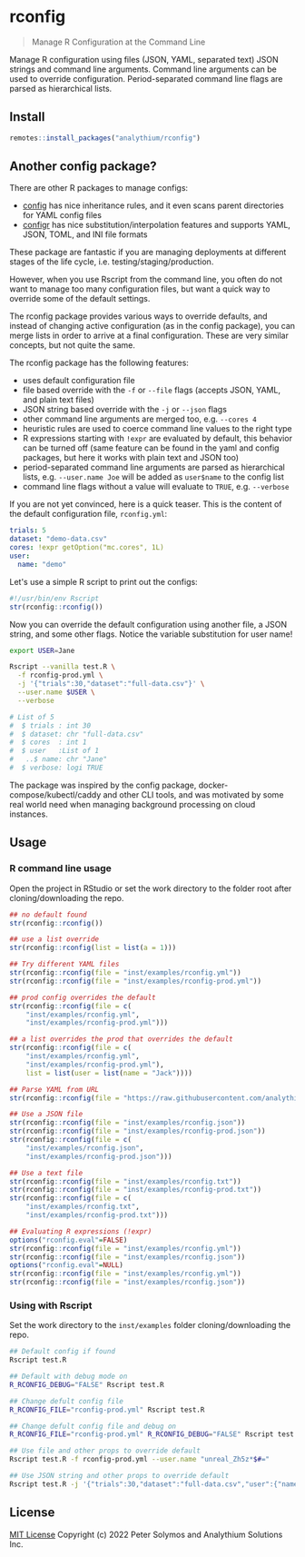 # rconfig

> Manage R Configuration at the Command Line

Manage R configuration using files (JSON, YAML, separated text)
JSON strings and command line arguments. Command line arguments
can be used to override configuration. Period-separated command line
flags are parsed as hierarchical lists.

## Install

```R
remotes::install_packages("analythium/rconfig")
```

## Another config package?

There are other R packages to manage configs:

- [config](https://rstudio.github.io/config/) has nice inheritance rules, and it even scans parent directories for YAML config files
- [configr](https://CRAN.R-project.org/package=configr) has nice substitution/interpolation features and supports YAML, JSON, TOML, and INI file formats

These package are fantastic if you are managing deployments at different stages of the life cycle, i.e. testing/staging/production.

However, when you use Rscript from the command line, you often do not want to manage too many configuration files, but want a quick way to override some of the default settings.

The rconfig package provides various ways to override defaults, and instead of changing active configuration (as in the config package), you can merge lists in order to arrive at a final configuration. These are very similar concepts, but not quite the same.

The rconfig package has the following features:

- uses default configuration file
- file based override with the `-f` or `--file` flags (accepts JSON, YAML, and plain text files)
- JSON string based override with the `-j` or `--json` flags
- other command line arguments are merged too, e.g. `--cores 4`
- heuristic rules are used to coerce command line values to the right type
- R expressions starting with `!expr` are evaluated by default, this behavior can be turned off (same feature can be found in the yaml and config packages, but here it works with plain text and JSON too)
- period-separated command line arguments are parsed as hierarchical lists, e.g. `--user.name Joe` will be added as `user$name` to the config list
- command line flags without a value will evaluate to `TRUE`, e.g. `--verbose`

If you are not yet convinced, here is a quick teaser.
This is the content of the default configuration file, `rconfig.yml`:

```yaml
trials: 5
dataset: "demo-data.csv"
cores: !expr getOption("mc.cores", 1L)
user:
  name: "demo"
```

Let's use a simple R script to print out the configs:

```R
#!/usr/bin/env Rscript
str(rconfig::rconfig())
```

Now you can override the default configuration using another file, a JSON string, and some other flags. Notice the variable substitution for user name!

```bash
export USER=Jane

Rscript --vanilla test.R \
  -f rconfig-prod.yml \
  -j '{"trials":30,"dataset":"full-data.csv"}' \
  --user.name $USER \
  --verbose

# List of 5
#  $ trials : int 30
#  $ dataset: chr "full-data.csv"
#  $ cores  : int 1
#  $ user   :List of 1
#   ..$ name: chr "Jane"
#  $ verbose: logi TRUE
```

The package was inspired by the config package, docker-compose/kubectl/caddy and other CLI tools, and was motivated by some real world need when managing background processing on cloud instances.

## Usage

### R command line usage

Open the project in RStudio or set the work directory to the folder root after cloning/downloading the repo.

```R
## no default found
str(rconfig::rconfig())

## use a list override
str(rconfig::rconfig(list = list(a = 1)))

## Try different YAML files
str(rconfig::rconfig(file = "inst/examples/rconfig.yml"))
str(rconfig::rconfig(file = "inst/examples/rconfig-prod.yml"))

## prod config overrides the default
str(rconfig::rconfig(file = c(
    "inst/examples/rconfig.yml",
    "inst/examples/rconfig-prod.yml")))

## a list overrides the prod that overrides the default
str(rconfig::rconfig(file = c(
    "inst/examples/rconfig.yml",
    "inst/examples/rconfig-prod.yml"),
    list = list(user = list(name = "Jack"))))

## Parse YAML from URL
str(rconfig::rconfig(file = "https://raw.githubusercontent.com/analythium/docker-compose-shiny-example/main/docker-compose.yml"))

## Use a JSON file
str(rconfig::rconfig(file = "inst/examples/rconfig.json"))
str(rconfig::rconfig(file = "inst/examples/rconfig-prod.json"))
str(rconfig::rconfig(file = c(
    "inst/examples/rconfig.json",
    "inst/examples/rconfig-prod.json")))

## Use a text file
str(rconfig::rconfig(file = "inst/examples/rconfig.txt"))
str(rconfig::rconfig(file = "inst/examples/rconfig-prod.txt"))
str(rconfig::rconfig(file = c(
    "inst/examples/rconfig.txt",
    "inst/examples/rconfig-prod.txt")))

## Evaluating R expressions (!expr)
options("rconfig.eval"=FALSE)
str(rconfig::rconfig(file = "inst/examples/rconfig.yml"))
str(rconfig::rconfig(file = "inst/examples/rconfig.json"))
options("rconfig.eval"=NULL)
str(rconfig::rconfig(file = "inst/examples/rconfig.yml"))
str(rconfig::rconfig(file = "inst/examples/rconfig.json"))
```

### Using with Rscript

Set the work directory to the `inst/examples` folder cloning/downloading the repo.

```bash
## Default config if found
Rscript test.R

## Default with debug mode on
R_RCONFIG_DEBUG="FALSE" Rscript test.R

## Change defult config file
R_RCONFIG_FILE="rconfig-prod.yml" Rscript test.R

## Change defult config file and debug on
R_RCONFIG_FILE="rconfig-prod.yml" R_RCONFIG_DEBUG="FALSE" Rscript test.R

## Use file and other props to override default
Rscript test.R -f rconfig-prod.yml --user.name "unreal_Zh5z*$#="

## Use JSON string and other props to override default
Rscript test.R -j '{"trials":30,"dataset":"full-data.csv","user":{"name": "real_We4$#z*="}}' --user.name "unreal_Zh5z*$#="
```

## License

[MIT License](./LICENSE)
Copyright (c) 2022 Peter Solymos and Analythium Solutions Inc.
